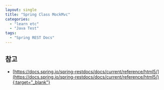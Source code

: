 ```yaml
---
layout: single
title: "Spring Class MockMvc"
categories: 
  - "learn etc"
  - "Java Test"
tags: 
  - "Spring REST Docs"
---
```


## 



## 참고

- [https://docs.spring.io/spring-restdocs/docs/current/reference/html5/](https://docs.spring.io/spring-restdocs/docs/current/reference/html5/){:target="_blank"}